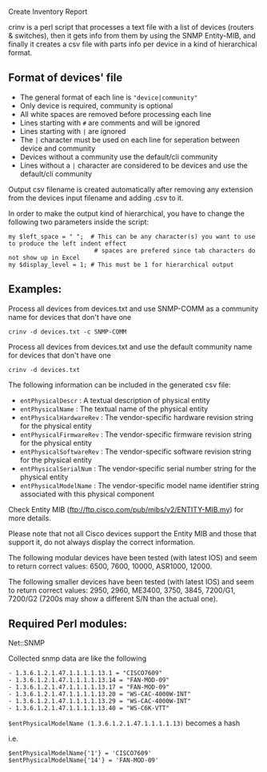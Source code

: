 Create Inventory Report

crinv is a perl script that processes a text file with a list of devices (routers & switches),
then it gets info from them by using the SNMP Entity-MIB,
and finally it creates a csv file with parts info per device in a kind of hierarchical format.

Format of devices' file
-----------------------
 - The general format of each line is `"device|community"`
 - Only device is required, community is optional
 - All white spaces are removed before processing each line
 - Lines starting with `#` are comments and will be ignored
 - Lines starting with `|` are ignored
 - The `|` character must be used on each line for seperation between device and community
 - Devices without a community use the default/cli community
 - Lines without a `|` character are considered to be devices and use the default/cli community

Output csv filename is created automatically after removing any extension from the 
devices input filename and adding .csv to it.

In order to make the output kind of hierarchical, you have to change the following two parameters inside the script:

```
my $left_space = " ";  # This can be any character(s) you want to use to produce the left indent effect
                        # spaces are prefered since tab characters do not show up in Excel
my $display_level = 1; # This must be 1 for hierarchical output
```

Examples:
---------

Process all devices from devices.txt and use SNMP-COMM as a community name for devices that don't have one
```
crinv -d devices.txt -c SNMP-COMM
```

Process all devices from devices.txt and use the default community name for devices that don't have one
```
crinv -d devices.txt
```

The following information can be included in the generated csv file:

- `entPhysicalDescr` : A textual description of physical entity
- `entPhysicalName` : The textual name of the physical entity
- `entPhysicalHardwareRev` : The vendor-specific hardware revision string for the physical entity
- `entPhysicalFirmwareRev` : The vendor-specific firmware revision string for the physical entity
- `entPhysicalSoftwareRev` : The vendor-specific software revision string for the physical entity
- `entPhysicalSerialNum` : The vendor-specific serial number string for the physical entity
- `entPhysicalModelName` : The vendor-specific model name identifier string associated with this physical component

Check Entity MIB (ftp://ftp.cisco.com/pub/mibs/v2/ENTITY-MIB.my) for more details.

Please note that not all Cisco devices support the Entity MIB and those that support it, do not
always display the correct information.

The following modular devices have been tested (with latest IOS) and seem to return correct values:
6500, 7600, 10000, ASR1000, 12000.

The following smaller devices have been tested (with latest IOS) and seem to return correct values:
2950, 2960, ME3400, 3750, 3845, 7200/G1, 7200/G2 (7200s may show a different S/N than the actual one).

Required Perl modules:
----------------------
Net::SNMP


Collected snmp data are like the following

```
- 1.3.6.1.2.1.47.1.1.1.1.13.1 = "CISCO7609"
- 1.3.6.1.2.1.47.1.1.1.1.13.14 = "FAN-MOD-09"
- 1.3.6.1.2.1.47.1.1.1.1.13.17 = "FAN-MOD-09"
- 1.3.6.1.2.1.47.1.1.1.1.13.20 = "WS-CAC-4000W-INT"
- 1.3.6.1.2.1.47.1.1.1.1.13.29 = "WS-CAC-4000W-INT"
- 1.3.6.1.2.1.47.1.1.1.1.13.40 = "WS-C6K-VTT" 
```

 `$entPhysicalModelName (1.3.6.1.2.1.47.1.1.1.1.13)` becomes a hash

 i.e.
 ```
 $entPhysicalModelName{'1'} = 'CISCO7609'
 $entPhysicalModelName{'14'} = 'FAN-MOD-09'
```
